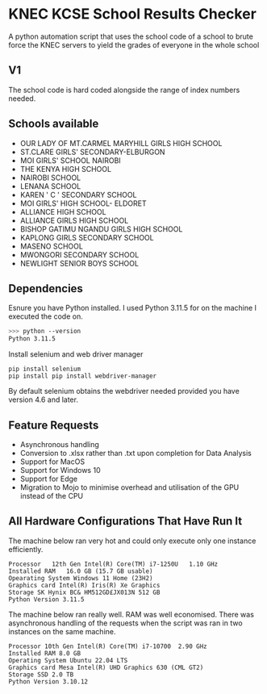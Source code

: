 # KNEC KCSE School Results Checker
A python automation script that uses the school code of a school to brute force the KNEC servers to yield the grades of everyone in the whole school

## V1
The school code is hard coded alongside the range of index numbers needed.

## Schools available
- OUR LADY OF MT.CARMEL MARYHILL GIRLS HIGH SCHOOL
- ST.CLARE GIRLS' SECONDARY-ELBURGON
- MOI GIRLS' SCHOOL NAIROBI
- THE KENYA HIGH SCHOOL
- NAIROBI SCHOOL
- LENANA SCHOOL
- KAREN ' C ' SECONDARY   SCHOOL
- MOI GIRLS' HIGH SCHOOL- ELDORET
- ALLIANCE HIGH SCHOOL
- ALLIANCE GIRLS HIGH SCHOOL
- BISHOP GATIMU NGANDU GIRLS HIGH SCHOOL
- KAPLONG GIRLS SECONDARY SCHOOL
- MASENO SCHOOL
- MWONGORI SECONDARY SCHOOL
- NEWLIGHT SENIOR BOYS SCHOOL

## Dependencies
Esnure you have Python installed. I used Python 3.11.5 for on the machine I executed the code on.

```bash
>>> python --version
Python 3.11.5
```

Install selenium and web driver manager 

```
pip install selenium
pip install pip install webdriver-manager

```

By default selenium obtains the webdriver needed provided you have version 4.6 and later.

## Feature Requests
- Asynchronous handling
- Conversion to .xlsx rather than .txt upon completion for Data Analysis
- Support for MacOS
- Support for Windows 10
- Support for Edge
- Migration to Mojo to minimise overhead and utilisation of the GPU instead of the CPU

## All Hardware Configurations That Have Run It

The machine below ran very hot and could only execute only one instance efficiently.

```
Processor	12th Gen Intel(R) Core(TM) i7-1250U   1.10 GHz
Installed RAM	16.0 GB (15.7 GB usable)
Opearating System Windows 11 Home (23H2)
Graphics card Intel(R) Iris(R) Xe Graphics
Storage SK Hynix BC& HM512GD£JX013N 512 GB
Python Version 3.11.5
```

The machine below ran really well. RAM was well economised. There was asynchronous handling of the requests when the script was ran in two instances on the same machine.

```
Processor 10th Gen Intel(R) Core(TM) i7-10700  2.90 GHz
Installed RAM 8.0 GB
Operating System Ubuntu 22.04 LTS
Graphics card Mesa Intel(R) UHD Graphics 630 (CML GT2)
Storage SSD 2.0 TB
Python Version 3.10.12
```


